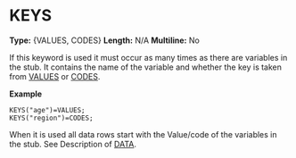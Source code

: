 # KEYS
**Type:** {VALUES, CODES}
**Length:** N/A
**Multiline:** No

If this keyword is used it must occur as many times as there are variables in
the stub. It contains the name of the variable and whether the key is taken
from [VALUES](VALUES.md) or [CODES](CODES.md). 

**Example**
```
KEYS("age")=VALUES;
KEYS("region")=CODES;
```
When it is used all data rows start with the Value/code of the variables in the
stub. See Description of [DATA](DATA.md).
